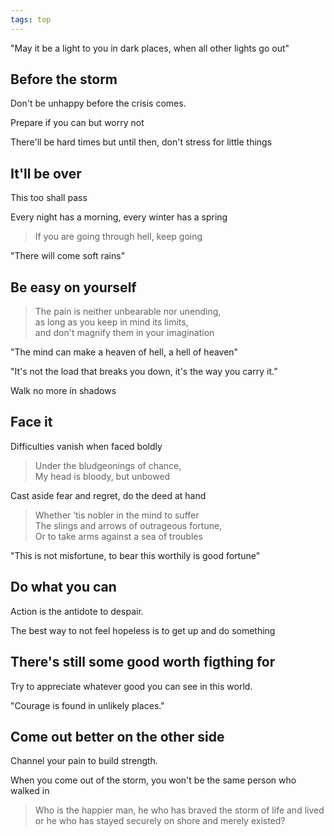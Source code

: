 ```yaml
---
tags: top
---
```



"May it be a light to you in dark places, when all other lights go out"


## Before the storm 

Don't be unhappy before the crisis comes. 

Prepare if you can but worry not 

There'll be hard times but until then, don't stress for little things  


## It'll be over 

This too shall pass

Every night has a morning, every winter has a spring 

> If you are going through hell, keep going

"There will come soft rains"

## Be easy on yourself 

> The pain is neither unbearable nor unending,  
> as long as you keep in mind its limits,  
> and don't magnify them in your imagination  

"The mind can make a heaven of hell, a hell of heaven"

"It's not the load that breaks you down, it's the way you carry it.”

Walk no more in shadows 

## Face it 

Difficulties vanish when faced boldly

> Under the bludgeonings of chance,  
> My head is bloody, but unbowed

Cast aside fear and regret, do the deed at hand

> Whether ‘tis nobler in the mind to suffer  
> The slings and arrows of outrageous fortune,  
> Or to take arms against a sea of troubles  

"This is not misfortune, to bear this worthily is good fortune"

## Do what you can 

Action is the antidote to despair. 

The best way to not feel hopeless is to get up and do something

## There's still some good worth figthing for 

Try to appreciate whatever good you can see in this world. 

"Courage is found in unlikely places."

## Come out better on the other side 

Channel your pain to build strength. 

When you come out of the storm, you won't be the same person who walked in

> Who is the happier man, he who has braved the storm of life and lived  
> or he who has stayed securely on shore and merely existed?  





